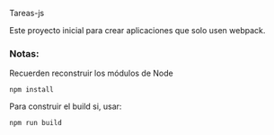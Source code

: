 Tareas-js

Este proyecto inicial para crear aplicaciones que solo usen webpack.

### Notas:
Recuerden reconstruir los módulos de Node

```
npm install
```

Para construir el build si, usar:

```
npm run build
```

